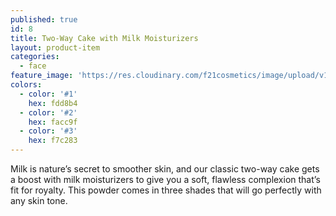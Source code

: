 ```yaml
---
published: true
id: 8
title: Two-Way Cake with Milk Moisturizers
layout: product-item
categories:
  - face
feature_image: 'https://res.cloudinary.com/f21cosmetics/image/upload/v1492507397/twc-milk.jpg'
colors:
  - color: '#1'
    hex: fdd8b4
  - color: '#2'
    hex: facc9f
  - color: '#3'
    hex: f7c283
---
```

Milk is nature’s secret to smoother skin, and our classic two-way cake gets a boost with milk moisturizers to give you a soft, flawless complexion that’s fit for royalty. This powder comes in three shades that will go perfectly with any skin tone.
